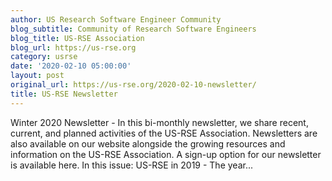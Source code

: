 ```yaml
---
author: US Research Software Engineer Community
blog_subtitle: Community of Research Software Engineers
blog_title: US-RSE Association
blog_url: https://us-rse.org
category: usrse
date: '2020-02-10 05:00:00'
layout: post
original_url: https://us-rse.org/2020-02-10-newsletter/
title: US-RSE Newsletter
---
```


Winter 2020 Newsletter - 
          In this bi-monthly newsletter, we share recent, current, and planned activities of the US-RSE Association. Newsletters are also available on our website alongside the growing resources and information on the US-RSE Association. A sign-up option for our newsletter is available here. In this issue: US-RSE in 2019 - The year...